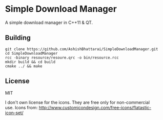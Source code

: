 # Simple Download Manager

A simple download manager in C++11 & QT.

## Building
`git clone https://github.com/AshishBhattarai/SimpleDownloadManager.git` </br>
`cd SimpleDownloadManager` </br>
`rcc -binary resource/resoure.qrc -o bin/resource.rcc` </br>
`mkdir build && cd build` </br>
`cmake ../ && make` </br>

## License

MIT

I don't own license for the icons. They are free only for non-commercial use.
Icons from: http://www.customicondesign.com/free-icons/flatastic-icon-set/